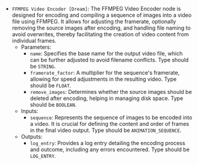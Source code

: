 - `FFMPEG Video Encoder [Dream]`: The FFMPEG Video Encoder node is designed for encoding and compiling a sequence of images into a video file using FFMPEG. It allows for adjusting the framerate, optionally removing the source images after encoding, and handling file naming to avoid overwrites, thereby facilitating the creation of video content from individual frames.
    - Parameters:
        - `name`: Specifies the base name for the output video file, which can be further adjusted to avoid filename conflicts. Type should be `STRING`.
        - `framerate_factor`: A multiplier for the sequence's framerate, allowing for speed adjustments in the resulting video. Type should be `FLOAT`.
        - `remove_images`: Determines whether the source images should be deleted after encoding, helping in managing disk space. Type should be `BOOLEAN`.
    - Inputs:
        - `sequence`: Represents the sequence of images to be encoded into a video. It is crucial for defining the content and order of frames in the final video output. Type should be `ANIMATION_SEQUENCE`.
    - Outputs:
        - `log_entry`: Provides a log entry detailing the encoding process and outcome, including any errors encountered. Type should be `LOG_ENTRY`.
